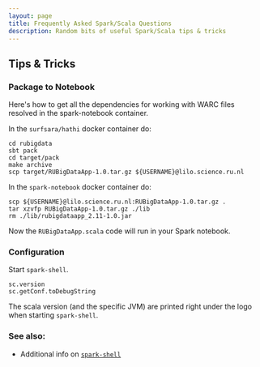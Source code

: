 ```yaml
---
layout: page
title: Frequently Asked Spark/Scala Questions
description: Random bits of useful Spark/Scala tips & tricks
---
```


## Tips & Tricks

### Package to Notebook

Here's how to get all the dependencies for working with WARC files resolved in the spark-notebook container.

In the `surfsara/hathi` docker container do:

```
cd rubigdata
sbt pack
cd target/pack
make archive
scp target/RUBigDataApp-1.0.tar.gz ${USERNAME}@lilo.science.ru.nl
```

In the `spark-notebook` docker container do:

```
scp ${USERNAME}@lilo.science.ru.nl:RUBigDataApp-1.0.tar.gz .
tar xzvfp RUBigDataApp-1.0.tar.gz ./lib
rm ./lib/rubigdataapp_2.11-1.0.jar
```

Now the `RUBigDataApp.scala` code will run in your Spark notebook.

### Configuration

Start `spark-shell`.

```
sc.version
sc.getConf.toDebugString
```

The scala version (and the specific JVM) are printed right under the logo when starting `spark-shell`.

### See also:

* Additional info on [`spark-shell`](https://jaceklaskowski.gitbooks.io/mastering-apache-spark/content/spark-shell.html)


